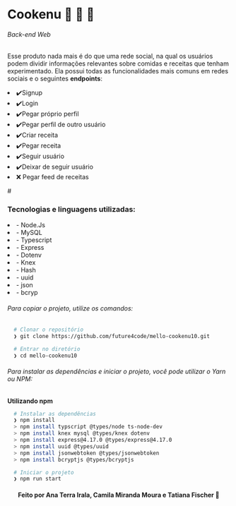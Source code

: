 # <h1> Cookenu 🍪	🍞 	🍜 </h1>
<h6> Back-end Web </h6>
<p>Esse produto nada mais é do que uma rede social, 
 na qual os usuários podem dividir informações relevantes 
  sobre comidas e receitas que tenham experimentado. 
  Ela possui todas as funcionalidades mais comuns em redes sociais 
  e o seguintes <b>endpoints</b>:</p>
  
  
 <li>✔️Signup</li>
 <li>✔️Login</li>
 <li>✔️Pegar próprio perfil</li>
 <li>✔️Pegar perfil de outro usuário</li>
 <li>✔️Criar receita</li>
 <li>✔️Pegar receita</li>
 <li>✔️Seguir usuário</li>
 <li>✔️Deixar de seguir usuário</li>
 <li>❌ Pegar feed de receitas</li>
 
 #<h3> Tecnologias e linguagens utilizadas: </h3>
 <li> - Node.Js </li>
 <li> - MySQL </li>
 <li> - Typescript </li>
 <li> - Express </li>
 <li> - Dotenv </li>
 <li> - Knex </li>
 <li> - Hash </li>
 <li> - uuid </li>
 <li> - json </li>
 <li> - bcryp </li>
 
 
 <h6>Para copiar o projeto, utilize os comandos:</h6>

```bash
  # Clonar o repositório
  ❯ git clone https://github.com/future4code/mello-cookenu10.git

  # Entrar no diretório
  ❯ cd mello-cookenu10
```

<h6> Para instalar as dependências e iniciar o projeto, você pode utilizar o Yarn ou NPM: </h6>

  **Utilizando npm**

```bash
  # Instalar as dependências
  ❯ npm install
  > npm install typscript @types/node ts-node-dev
  > npm install knex mysql @types/knex dotenv
  > npm install express@4.17.0 @types/express@4.17.0
  > npm install uuid @types/uuid
  > npm install jsonwebtoken @types/jsonwebtoken
  > npm install bcryptjs @types/bcryptjs

  # Iniciar o projeto
  ❯ npm run start
```
 
 
 
 
 <h4 align="center">
  Feito por Ana Terra Irala, Camila Miranda Moura e Tatiana Fischer 👋️
</h4>
 
